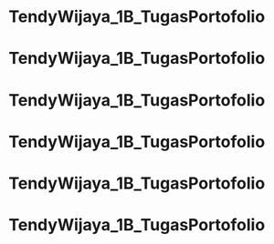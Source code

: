 # TendyWijaya_1B_TugasPortofolio
# TendyWijaya_1B_TugasPortofolio
# TendyWijaya_1B_TugasPortofolio
# TendyWijaya_1B_TugasPortofolio
# TendyWijaya_1B_TugasPortofolio
# TendyWijaya_1B_TugasPortofolio
